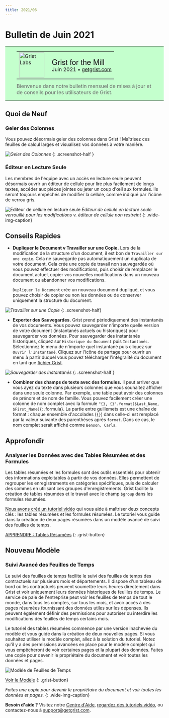 ```yaml
---
title: 2021/06
---
```


# Bulletin de Juin 2021

<style>
  /* restaurer certains défauts mal remplacés */
  .newsletter-header .table {
    background-color: initial;
    border: initial;
  }
  .newsletter-header .table > tbody > tr > td {
    padding: initial;
    border: initial;
    vertical-align: initial;
  }
  .newsletter-header img.header-img {
    padding: initial;
    max-width: initial;
    display: initial;
    padding: initial;
    line-height: initial;
    background-color: initial;
    border: initial;
    border-radius: initial;
    margin: initial;
  }

  /* copier les styles de la newsletter, avec un préfixe pour une spécificité suffisante */
  .newsletter-header .header {
    border: none;
    padding: 0;
    margin: 0;
  }
  .newsletter-header table > tbody > tr > td.header-image {
    width: 80px;
    padding-right: 16px;
  }
  .newsletter-header table > tbody > tr > td.header-text {
    background-color: #c4ffcd;
    padding: 16px 36px;
  }
  .newsletter-header table.header-top {
    border: none;
    padding: 0;
    margin: 0;
    width: 100%;
  }
  .header-title {
    font-family: Helvetica Neue, Helvetica, Arial, sans-serif;
    font-size: 24px;
    line-height: 28px;
  }
  .header-month {
  }
  .header-welcome {
    margin-top: 12px;
    color: #666666;
  }
</style>
<div class="newsletter-header">
<table class="header" cellpadding="0" cellspacing="0" border="0"><tr>
  <td class="header-text">
    <table class="header-top"><tr>
      <td class="header-image">
        <a href="https://www.getgrist.com">
          <img class="header-img" src="/images/newsletters/grist-labs.png" width="80" height="80" alt="Grist Labs" border="0">
        </a>
      </td>
      <td class="header-top-text">
        <div class="header-title">Grist for the Mill</div>
        <div class="header-month">Juin 2021
          &#8226; <a href="https://www.getgrist.com/">getgrist.com</a></div>
      </td>
    </tr></table>
    <div class="header-welcome">
      Bienvenue dans notre bulletin mensuel de mises à jour et de conseils pour les utilisateurs de Grist.
    </div>
  </td>
</tr></table>
</div>

## Quoi de Neuf

### Geler des Colonnes

Vous pouvez désormais geler des colonnes dans Grist ! Maîtrisez ces feuilles de calcul larges et visualisez vos données à votre manière.

<span class="screenshot-large">*![Geler des Colonnes](../images/newsletters/2021-06/freeze-columns.gif)*</span>
{: .screenshot-half }

### Éditeur en Lecture Seule

Les membres de l'équipe avec un accès en lecture seule peuvent désormais ouvrir un éditeur de cellule pour lire plus facilement de longs textes, accéder aux pièces jointes ou jeter un coup d'œil aux formules. Ils seront toujours empêchés de modifier la cellule, comme indiqué par l'icône de verrou gris.

![Éditeur de cellule en lecture seule](../images/newsletters/2021-06/read-only-cell-editor.gif)
*Éditeur de cellule en lecture seule verrouillé pour les modifications v. éditeur de cellule non restreint*
{: .wide-img-caption}


## Conseils Rapides

- <a name="work-on-a-copy"></a>
  **Dupliquer le Document v Travailler sur une Copie.** Lors de la modification de la structure d'un document, il est bon de `Travailler sur une copie`. Cela ne sauvegarde pas automatiquement un duplicata de votre document. Cela crée une copie de travail non sauvegardée où vous pouvez effectuer des modifications, puis choisir de remplacer le document actuel, copier vos nouvelles modifications dans un nouveau document ou abandonner vos modifications.

    `Dupliquer le Document` crée un nouveau document dupliqué, et vous pouvez choisir de copier ou non les données ou de conserver uniquement la structure du document.

<span class="screenshot-large">*![Travailler sur une Copie](../images/newsletters/2021-06/work-on-a-copy.png)*</span>
{: .screenshot-half}

- <a name="exporting-backups"></a>
  **Exporter des Sauvegardes.** Grist prend périodiquement des instantanés de vos documents. Vous pouvez sauvegarder n'importe quelle version de votre document (instantanés actuels ou historiques) pour sauvegarder vos données. Pour sauvegarder des instantanés historiques, cliquez sur `Historique du Document` puis `Instantanés`. Sélectionnez le menu de n'importe quel instantané puis cliquez sur `Ouvrir l'Instantané`. Cliquez sur l'icône de partage pour ouvrir un menu à partir duquel vous pouvez télécharger l'intégralité du document en tant que [fichier Grist](../exports.md#backing-up-an-entire-document).

<span class="screenshot-large">*![Sauvegarder des Instantanés](../images/newsletters/2021-06/back-up-snapshots.gif)*</span>
{: .screenshot-half }

- <a name="combining-text"></a>
  **Combiner des champs de texte avec des formules.** Il peut arriver que vous ayez du texte dans plusieurs colonnes que vous souhaitez afficher dans une seule colonne. Par exemple, une table peut avoir des colonnes de prénom et de nom de famille. Vous pouvez facilement créer une colonne de nom complet avec la formule
  `"{}, {}".format($Last_Name, $First_Name)`{: .formula}. La partie entre guillemets est une chaîne de format : chaque ensemble d'accolades (`{}`) dans celle-ci est remplacé par la valeur suivante des parenthèses après `format`. Dans ce cas, le nom complet serait affiché comme `Benson, Carla`.


## Approfondir

### Analyser les Données avec des Tables Résumées et des Formules

Les tables résumées et les formules sont des outils essentiels pour obtenir des informations exploitables à partir de vos données. Elles permettent de regrouper les enregistrements en catégories spécifiques, puis de calculer des sommes en utilisant ces groupes d'enregistrements. Grist facilite la création de tables résumées et le travail avec le champ `$group` dans les formules résumées.

[Nous avons créé un tutoriel vidéo](../examples/2021-06-timesheets.md) qui vous aide à maîtriser deux concepts clés : les tables résumées et les formules résumées. Le tutoriel vous guide dans la création de deux pages résumées dans un modèle avancé de suivi des feuilles de temps.

[APPRENDRE : Tables Résumées](../examples/2021-06-timesheets.md)
{: .grist-button}


## Nouveau Modèle

### Suivi Avancé des Feuilles de Temps

Le suivi des feuilles de temps facilite le suivi des feuilles de temps des contractuels sur plusieurs mois et départements. Il dispose d'un tableau de bord où les contractuels peuvent soumettre leurs heures directement dans Grist et voir uniquement leurs données historiques de feuilles de temps. Le service de paie de l'entreprise peut voir les feuilles de temps de tout le monde, dans tous les comptes, sur tous les mois, et avoir accès à des pages résumées fournissant des données utiles sur les dépenses. Ils peuvent également définir des permissions pour autoriser ou interdire les modifications des feuilles de temps certains mois.

Le tutoriel des tables résumées commence par une version inachevée du modèle et vous guide dans la création de deux nouvelles pages. Si vous souhaitez utiliser le modèle complet, allez à la solution du tutoriel. Notez qu'il y a des permissions avancées en place pour le modèle complet qui vous empêcheront de voir certaines pages et la plupart des données. Faites une copie pour devenir le propriétaire du document et voir toutes les données et pages.

![Modèle de Feuilles de Temps](../images/newsletters/2021-06/time-sheets-template-screenshot.png)

[Voir le Modèle](https://public.getgrist.com/uR353rDVZhmX/Time-Sheets-Template-Solution)
{: .grist-button}

*Faites une copie pour devenir le propriétaire du document et voir toutes les données et pages.*
{: .wide-img-caption}


**Besoin d'aide ?** Visitez notre [Centre d'Aide](../index.md), [regardez des tutoriels vidéo](https://www.youtube.com/channel/UCx0ioQrrC-bIrkmZ7ZULr0g/playlists), ou contactez-nous à <support@getgrist.com>.
